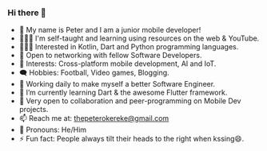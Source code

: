 ### Hi there 👋

- 👀 My name is Peter and I am a junior mobile developer!
- 👨🏽‍💻 I'm self-taught and learning using resources on the web & YouTube.
- 👨🏽‍💻 Interested in Kotlin, Dart and Python programming languages.
- 🤝 Open to networking with fellow Software Developers.
- 👀 Interests: Cross-platform mobile development, AI and IoT.
- 🗨️ Hobbies: Football, Video games, Blogging.
- 🔭 Working daily to make myself a better Software Engineer.
- 🌱 I’m currently learning Dart & the awesome Flutter framework.
- 👯 Very open to collaboration and peer-programming on Mobile Dev projects.
- 📫 Reach me at: thepeterokereke@gmail.com
- 👨 Pronouns: He/Him
- ⚡ Fun fact: People always tilt their heads to the right when kssing😄.
